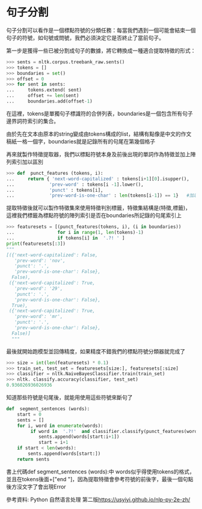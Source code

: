 句子分割
==
句子分割可以看作是一個標點符號的分類任務：每當我們遇到一個可能會結束一個句子的符號，如句號或問號，我們必須決定它是否終止了當前句子。

第一步是獲得一些已被分割成句子的數據，將它轉換成一種適合提取特徵的形式：
```python
>>> sents = nltk.corpus.treebank_raw.sents()
>>> tokens = []
>>> boundaries = set()
>>> offset = 0
>>> for sent in sents:
...     tokens.extend( sent) 
...     offset += len(sent)
...     boundaries.add(offset-1)
```
在這裡，tokens是單獨句子標識符的合併列表，boundaries是一個包含所有句子邊界詞符索引的集合。

由於先在文本由原本的string變成由tokens構成的list，結構有點像是中文的作文稿紙一格一個字，boundaries就是記錄所有的句尾在第幾個格子

再來就製作特徵提取器，我們以標點符號本身及前後出現的單詞作為特徵並加上陣列索引加以區別
```python
>>> def  punct_features (tokens, i):
...     return { 'next-word-capitalized' : tokens[i+1][0].isupper(),
...             'prev-word' : tokens[i -1].lower(),
...             'punct' : tokens[i],
...             'prev-word-is-one-char' : len(tokens[i-1]) == 1}   #加以分辨文章中出現類似1.2.等符號
```

提取特徵後就可以製作特徵集來使用特徵判別標籤，特徵集結構是(特徵,標籤)，這裡我們標籤為標點符號的陣列索引是否在boundaries所記錄的句尾索引上
```python
>>> featuresets = [(punct_features(tokens, i), (i in boundaries))
...                for i in range(1, len(tokens)-1)
...                if tokens[i] in  '.?! ' ]
print(featuresets[:3])
"""
[({'next-word-capitalized': False,
   'prev-word': 'nov',
   'punct': '.',
   'prev-word-is-one-char': False},
  False),
 ({'next-word-capitalized': True,
   'prev-word': '29',
   'punct': '.',
   'prev-word-is-one-char': False},
  True),
 ({'next-word-capitalized': True,
   'prev-word': 'mr',
   'punct': '.',
   'prev-word-is-one-char': False},
  False)]
  """
```
最後就開始跑模型並回傳精度，如果精度不錯我們的標點符號分類器就完成了
```python
>>> size = int(len(featuresets) * 0.1)
>>> train_set, test_set = featuresets[size:], featuresets[:size]
>>> classifier = nltk.NaiveBayesClassifier.train(train_set)
>>> nltk. classify.accuracy(classifier, test_set)
0.936026936026936
```

知道那些符號是句尾後，就能用使用這些符號來斷句了
```python
def  segment_sentences (words):
    start = 0
    sents = []
    for i, word in enumerate(words):
         if word in  '.?!'  and classifier.classify(punct_features(words, i)) == True:
            sents.append(words[start:i+1])
            start = i+1
    if start < len(words):
        sents.append(words[start:])
    return sents
```

書上代碼def  segment_sentences (words):中 words似乎得使用tokens的格式，並且在tokens後面+["end
"]，因為提取特徵會參考符號的前後字，最後一個句點後方沒文字了會出現Error

參考資料: Python 自然语言处理 第二版<https://usyiyi.github.io/nlp-py-2e-zh/>
